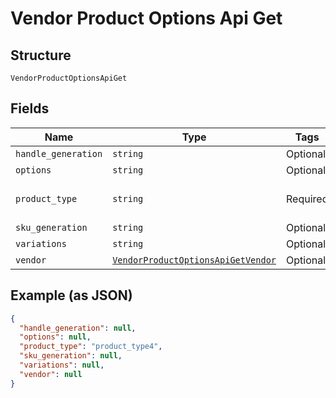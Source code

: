 
# Vendor Product Options Api Get

## Structure

`VendorProductOptionsApiGet`

## Fields

| Name | Type | Tags | Description |
|  --- | --- | --- | --- |
| `handle_generation` | `string` | Optional | - |
| `options` | `string` | Optional | - |
| `product_type` | `string` | Required | **Constraints**: *Maximum Length*: `100` |
| `sku_generation` | `string` | Optional | - |
| `variations` | `string` | Optional | - |
| `vendor` | [`VendorProductOptionsApiGetVendor`](/doc/models/vendor-product-options-api-get-vendor.md) | Optional | - |

## Example (as JSON)

```json
{
  "handle_generation": null,
  "options": null,
  "product_type": "product_type4",
  "sku_generation": null,
  "variations": null,
  "vendor": null
}
```

